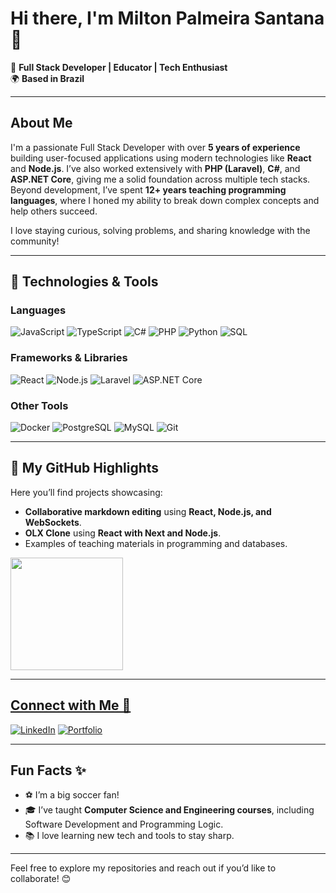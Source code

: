 # Hi there, I'm Milton Palmeira Santana 👋

🚀 **Full Stack Developer | Educator | Tech Enthusiast**  
🌍 **Based in Brazil**

---

## About Me

I'm a passionate Full Stack Developer with over **5 years of experience** building user-focused applications using modern technologies like **React** and **Node.js**. I’ve also worked extensively with **PHP (Laravel)**, **C#**, and **ASP.NET Core**, giving me a solid foundation across multiple tech stacks. Beyond development, I’ve spent **12+ years teaching programming languages**, where I honed my ability to break down complex concepts and help others succeed. 

I love staying curious, solving problems, and sharing knowledge with the community!

---

## 🔧 Technologies & Tools

### Languages
![JavaScript](https://img.shields.io/badge/-JavaScript-F7DF1E?logo=javascript&logoColor=black&style=flat-square)
![TypeScript](https://img.shields.io/badge/-TypeScript-3178C6?logo=typescript&logoColor=white&style=flat-square)
![C#](https://img.shields.io/badge/-C%23-239120?logo=c-sharp&logoColor=white&style=flat-square)
![PHP](https://img.shields.io/badge/-PHP-777BB4?logo=php&logoColor=white&style=flat-square)
![Python](https://img.shields.io/badge/-Python-3776AB?logo=python&logoColor=white&style=flat-square)
![SQL](https://img.shields.io/badge/-SQL-4479A1?logo=mysql&logoColor=white&style=flat-square)

### Frameworks & Libraries
![React](https://img.shields.io/badge/-React-61DAFB?logo=react&logoColor=black&style=flat-square)
![Node.js](https://img.shields.io/badge/-Node.js-339933?logo=nodedotjs&logoColor=white&style=flat-square)
![Laravel](https://img.shields.io/badge/-Laravel-FF2D20?logo=laravel&logoColor=white&style=flat-square)
![ASP.NET Core](https://img.shields.io/badge/-ASP.NET%20Core-512BD4?logo=dotnet&logoColor=white&style=flat-square)

### Other Tools
![Docker](https://img.shields.io/badge/-Docker-2496ED?logo=docker&logoColor=white&style=flat-square)
![PostgreSQL](https://img.shields.io/badge/-PostgreSQL-4169E1?logo=postgresql&logoColor=white&style=flat-square)
![MySQL](https://img.shields.io/badge/-MySQL-4479A1?logo=mysql&logoColor=white&style=flat-square)
![Git](https://img.shields.io/badge/-Git-F05032?logo=git&logoColor=white&style=flat-square)

---

## 🌟 My GitHub Highlights

Here you’ll find projects showcasing:  
- **Collaborative markdown editing** using **React, Node.js, and WebSockets**.
- **OLX Clone** using **React with Next and Node.js**.  
- Examples of teaching materials in programming and databases.  

<div>
<a href="https://github.com/miltonpalmeira">
<img loading="lazy" height="180em" src="https://github-readme-stats.vercel.app/api/top-langs/?username=miltonpalmeira&layout=compact&langs_count=7&theme=dracula"/>
</div>

---

## Connect with Me 🤝

[![LinkedIn](https://img.shields.io/badge/LinkedIn-0077B5?logo=linkedin&logoColor=white&style=flat-square)]([https://www.linkedin.com/in/miltonpalmeira/](https://www.linkedin.com/in/milton-palmeira-santana/?locale=en_US))
[![Portfolio](https://img.shields.io/badge/Portfolio-000000?logo=github&logoColor=white&style=flat-square)](https://www.github.com/miltonpalmeira)  

---

## Fun Facts ✨

- ⚽ I’m a big soccer fan!  
- 🎓 I’ve taught **Computer Science and Engineering courses**, including Software Development and Programming Logic.  
- 📚 I love learning new tech and tools to stay sharp.  

---

Feel free to explore my repositories and reach out if you’d like to collaborate! 😊
